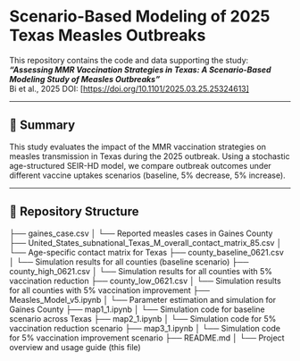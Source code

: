 # Scenario-Based Modeling of 2025 Texas Measles Outbreaks

This repository contains the code and data supporting the study:  
**_“Assessing MMR Vaccination Strategies in Texas: A Scenario-Based Modeling Study of Measles Outbreaks”_**  
Bi et al., 2025 
DOI: [https://doi.org/10.1101/2025.03.25.25324613]

---

## 📄 Summary

This study evaluates the impact of the MMR vaccination strategies on measles transmission in Texas during the 2025 outbreak. Using a stochastic age-structured SEIR-HD model, we compare outbreak outcomes under different vaccine uptakes scenarios (baseline, 5% decrease, 5% increase).

---

## 📂 Repository Structure

├── gaines_case.csv
│ └── Reported measles cases in Gaines County
├── United_States_subnational_Texas_M_overall_contact_matrix_85.csv
│ └── Age-specific contact matrix for Texas
├── county_baseline_0621.csv
│ └── Simulation results for all counties (baseline scenario)
├── county_high_0621.csv
│ └── Simulation results for all counties with 5% vaccination reduction
├── county_low_0621.csv
│ └── Simulation results for all counties with 5% vaccination improvement
├── Measles_Model_v5.ipynb
│ └── Parameter estimation and simulation for Gaines County
├── map1_1.ipynb
│ └── Simulation code for baseline scenario across Texas
├── map2_1.ipynb
│ └── Simulation code for 5% vaccination reduction scenario
├── map3_1.ipynb
│ └── Simulation code for 5% vaccination improvement scenario
├── README.md
│ └── Project overview and usage guide (this file)
